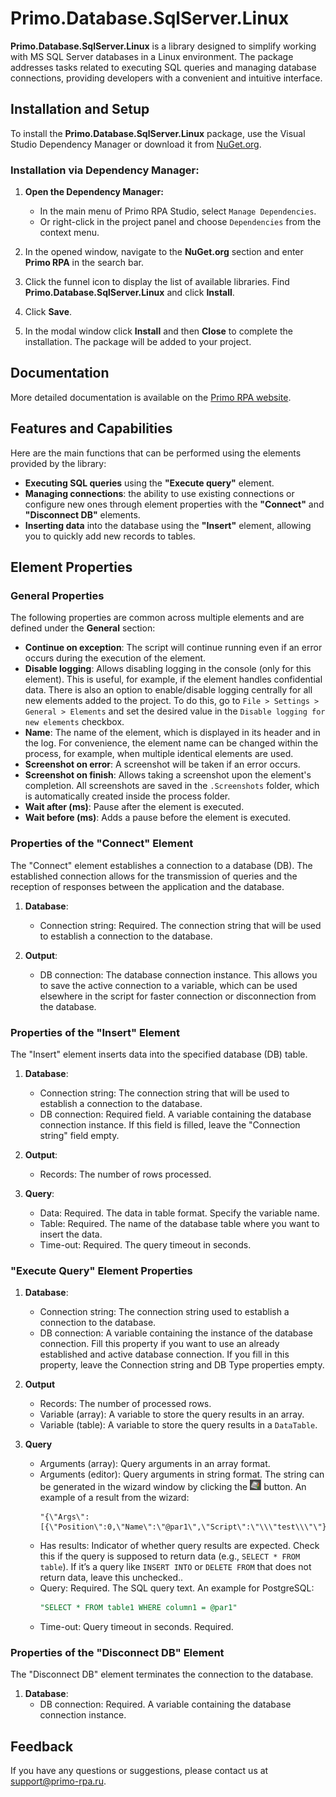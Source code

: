 # Primo.Database.SqlServer.Linux

**Primo.Database.SqlServer.Linux** is a library designed to simplify working with MS SQL Server databases in a Linux environment. The package addresses tasks related to executing SQL queries and managing database connections, providing developers with a convenient and intuitive interface.

## Installation and Setup

To install the **Primo.Database.SqlServer.Linux** package, use the Visual Studio Dependency Manager or download it from [NuGet.org](https://www.nuget.org/).

### Installation via Dependency Manager:

1. **Open the Dependency Manager:**
   - In the main menu of Primo RPA Studio, select `Manage Dependencies`.
   - Or right-click in the project panel and choose `Dependencies` from the context menu.

2. In the opened window, navigate to the **NuGet.org** section and enter **Primo RPA** in the search bar.

3. Click the funnel icon to display the list of available libraries. Find **Primo.Database.SqlServer.Linux** and click **Install**.

4. Click **Save**.

5. In the modal window click **Install** and then **Close** to complete the installation. The package will be added to your project.

## Documentation

More detailed documentation is available on the [Primo RPA website](https://docs.primo-rpa.com).

## Features and Capabilities

Here are the main functions that can be performed using the elements provided by the library:

- **Executing SQL queries** using the **"Execute query"** element.
- **Managing connections**: the ability to use existing connections or configure new ones through element properties with the **"Connect"** and **"Disconnect DB"** elements.
- **Inserting data** into the database using the **"Insert"** element, allowing you to quickly add new records to tables.

## Element Properties

### General Properties
The following properties are common across multiple elements and are defined under the **General** section:

- **Continue on exception**: The script will continue running even if an error occurs during the execution of the element.
- **Disable logging**: Allows disabling logging in the console (only for this element). This is useful, for example, if the element handles confidential data. There is also an option to enable/disable logging centrally for all new elements added to the project. To do this, go to `File > Settings > General > Elements` and set the desired value in the `Disable logging for new elements` checkbox.
- **Name**: The name of the element, which is displayed in its header and in the log. For convenience, the element name can be changed within the process, for example, when multiple identical elements are used.
- **Screenshot on error**: A screenshot will be taken if an error occurs.
- **Screenshot on finish**: Allows taking a screenshot upon the element's completion. All screenshots are saved in the `.Screenshots` folder, which is automatically created inside the process folder.
- **Wait after (ms)**: Pause after the element is executed.
- **Wait before (ms)**: Adds a pause before the element is executed.

### Properties of the "Connect" Element

The "Connect" element establishes a connection to a database (DB). The established connection allows for the transmission of queries and the reception of responses between the application and the database.

1. **Database**:
   - Connection string: Required. The connection string that will be used to establish a connection to the database.

2. **Output**:
   - DB connection: The database connection instance. This allows you to save the active connection to a variable, which can be used elsewhere in the script for faster connection or disconnection from the database.

### Properties of the "Insert" Element

The "Insert" element inserts data into the specified database (DB) table.

1. **Database**:
   - Connection string: The connection string that will be used to establish a connection to the database.
   - DB connection: Required field. A variable containing the database connection instance. If this field is filled, leave the "Connection string" field empty.

2. **Output**:
   - Records: The number of rows processed.

3. **Query**:
   - Data: Required. The data in table format. Specify the variable name.
   - Table: Required. The name of the database table where you want to insert the data.
   - Time-out: Required. The query timeout in seconds.

### "Execute Query" Element Properties

1. **Database**:
   - Connection string: The connection string used to establish a connection to the database. 
   - DB connection: A variable containing the instance of the database connection. Fill this property if you want to use an already established and active database connection. If you fill in this property, leave the Connection string and DB Type properties empty.

2. **Output**
   - Records: The number of processed rows.
   - Variable (array): A variable to store the query results in an array.
   - Variable (table): A variable to store the query results in a `DataTable`.

3. **Query**
   - Arguments (array): Query arguments in an array format.
   - Arguments (editor): Query arguments in string format. The string can be generated in the wizard window by clicking the ![alt text](image-1.png) button. An example of a result from the wizard:
      ```plaintext
      "{\"Args\":[{\"Position\":0,\"Name\":\"@par1\",\"Script\":\"\\\"test\\\"\"}]}"
      ```
   - Has results: Indicator of whether query results are expected. Check this if the query is supposed to return data (e.g., `SELECT * FROM table`). If it’s a query like `INSERT INTO` or `DELETE FROM` that does not return data, leave this unchecked..
   - Query: Required. The SQL query text. An example for PostgreSQL:
      ```sql
      "SELECT * FROM table1 WHERE column1 = @par1"
      ```
   - Time-out: Query timeout in seconds. Required.

### Properties of the "Disconnect DB" Element

The "Disconnect DB" element terminates the connection to the database.

1. **Database**:
   - DB connection: Required. A variable containing the database connection instance.

## Feedback

If you have any questions or suggestions, please contact us at [support@primo-rpa.ru](mailto:support@primo-rpa.ru).
